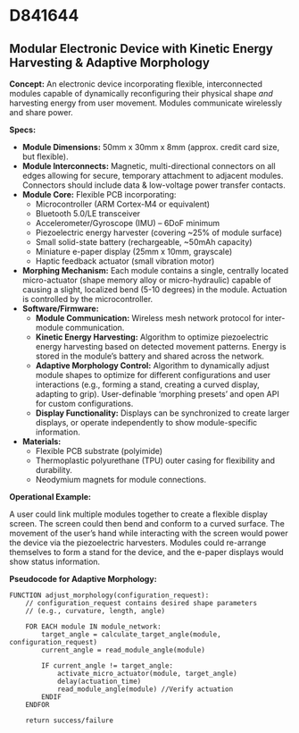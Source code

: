 # D841644

## Modular Electronic Device with Kinetic Energy Harvesting & Adaptive Morphology

**Concept:** An electronic device incorporating flexible, interconnected modules capable of dynamically reconfiguring their physical shape *and* harvesting energy from user movement. Modules communicate wirelessly and share power.

**Specs:**

*   **Module Dimensions:** 50mm x 30mm x 8mm (approx. credit card size, but flexible).
*   **Module Interconnects:** Magnetic, multi-directional connectors on all edges allowing for secure, temporary attachment to adjacent modules. Connectors should include data & low-voltage power transfer contacts.
*   **Module Core:** Flexible PCB incorporating:
    *   Microcontroller (ARM Cortex-M4 or equivalent)
    *   Bluetooth 5.0/LE transceiver
    *   Accelerometer/Gyroscope (IMU) – 6DoF minimum
    *   Piezoelectric energy harvester (covering ~25% of module surface)
    *   Small solid-state battery (rechargeable, ~50mAh capacity)
    *   Miniature e-paper display (25mm x 10mm, grayscale)
    *   Haptic feedback actuator (small vibration motor)
*   **Morphing Mechanism:** Each module contains a single, centrally located micro-actuator (shape memory alloy or micro-hydraulic) capable of causing a slight, localized bend (5-10 degrees) in the module. Actuation is controlled by the microcontroller.
*   **Software/Firmware:**
    *   **Module Communication:** Wireless mesh network protocol for inter-module communication.
    *   **Kinetic Energy Harvesting:** Algorithm to optimize piezoelectric energy harvesting based on detected movement patterns. Energy is stored in the module’s battery and shared across the network.
    *   **Adaptive Morphology Control:** Algorithm to dynamically adjust module shapes to optimize for different configurations and user interactions (e.g., forming a stand, creating a curved display, adapting to grip). User-definable ‘morphing presets’ and open API for custom configurations.
    *   **Display Functionality:** Displays can be synchronized to create larger displays, or operate independently to show module-specific information.
*   **Materials:**
    *   Flexible PCB substrate (polyimide)
    *   Thermoplastic polyurethane (TPU) outer casing for flexibility and durability.
    *   Neodymium magnets for module connections.

**Operational Example:**

A user could link multiple modules together to create a flexible display screen. The screen could then bend and conform to a curved surface. The movement of the user’s hand while interacting with the screen would power the device via the piezoelectric harvesters. Modules could re-arrange themselves to form a stand for the device, and the e-paper displays would show status information.

**Pseudocode for Adaptive Morphology:**

```
FUNCTION adjust_morphology(configuration_request):
    // configuration_request contains desired shape parameters
    // (e.g., curvature, length, angle)

    FOR EACH module IN module_network:
        target_angle = calculate_target_angle(module, configuration_request)
        current_angle = read_module_angle(module)

        IF current_angle != target_angle:
            activate_micro_actuator(module, target_angle)
            delay(actuation_time)
            read_module_angle(module) //Verify actuation
        ENDIF
    ENDFOR

    return success/failure
```
